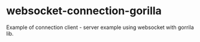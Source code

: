 # websocket-connection-gorilla

Example of connection client - server example using websocket with gorrila lib.